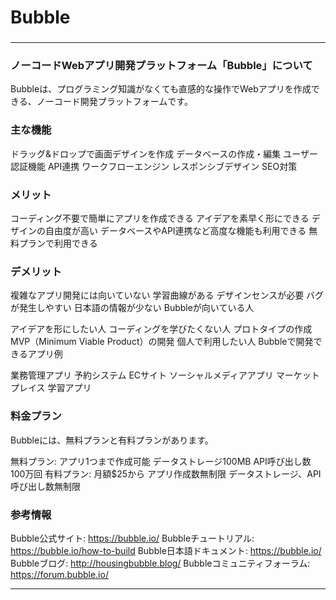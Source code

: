 # Bubble
### 

---


### ノーコードWebアプリ開発プラットフォーム「Bubble」について

Bubbleは、プログラミング知識がなくても直感的な操作でWebアプリを作成できる、ノーコード開発プラットフォームです。

### 主な機能

ドラッグ&ドロップで画面デザインを作成
データベースの作成・編集
ユーザー認証機能
API連携
ワークフローエンジン
レスポンシブデザイン
SEO対策

### メリット

コーディング不要で簡単にアプリを作成できる
アイデアを素早く形にできる
デザインの自由度が高い
データベースやAPI連携など高度な機能も利用できる
無料プランで利用できる

### デメリット

複雑なアプリ開発には向いていない
学習曲線がある
デザインセンスが必要
バグが発生しやすい
日本語の情報が少ない
Bubbleが向いている人

アイデアを形にしたい人
コーディングを学びたくない人
プロトタイプの作成
MVP（Minimum Viable Product）の開発
個人で利用したい人
Bubbleで開発できるアプリ例

業務管理アプリ
予約システム
ECサイト
ソーシャルメディアアプリ
マーケットプレイス
学習アプリ

### 料金プラン

Bubbleには、無料プランと有料プランがあります。

無料プラン:
アプリ1つまで作成可能
データストレージ100MB
API呼び出し数100万回
有料プラン:
月額$25から
アプリ作成数無制限
データストレージ、API呼び出し数無制限

### 参考情報

Bubble公式サイト: https://bubble.io/
Bubbleチュートリアル: https://bubble.io/how-to-build
Bubble日本語ドキュメント: https://bubble.io/
Bubbleブログ: http://housingbubble.blog/
Bubbleコミュニティフォーラム: https://forum.bubble.io/

---
